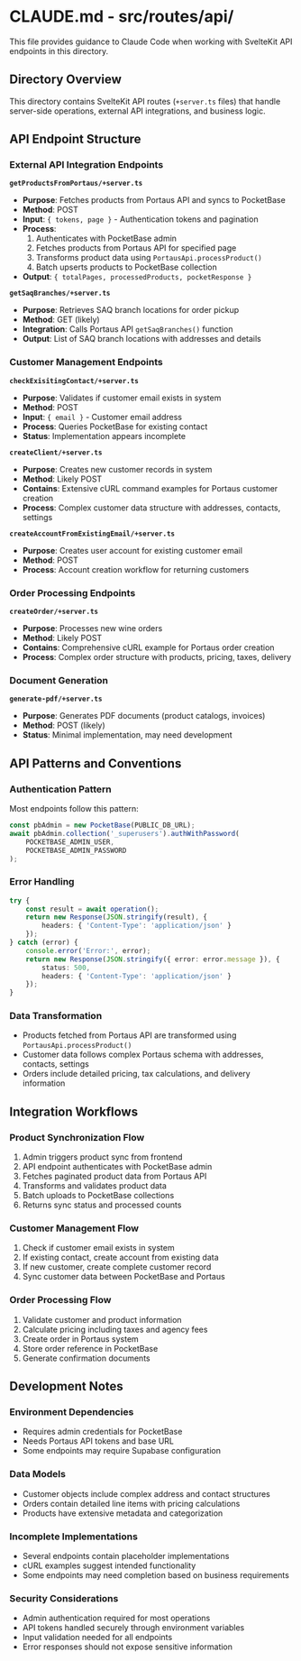 # CLAUDE.md - src/routes/api/

This file provides guidance to Claude Code when working with SvelteKit API endpoints in this directory.

## Directory Overview

This directory contains SvelteKit API routes (`+server.ts` files) that handle server-side operations, external API integrations, and business logic.

## API Endpoint Structure

### External API Integration Endpoints

**`getProductsFromPortaus/+server.ts`**
- **Purpose**: Fetches products from Portaus API and syncs to PocketBase
- **Method**: POST
- **Input**: `{ tokens, page }` - Authentication tokens and pagination
- **Process**: 
  1. Authenticates with PocketBase admin
  2. Fetches products from Portaus API for specified page
  3. Transforms product data using `PortausApi.processProduct()`
  4. Batch upserts products to PocketBase collection
- **Output**: `{ totalPages, processedProducts, pocketResponse }`

**`getSaqBranches/+server.ts`**
- **Purpose**: Retrieves SAQ branch locations for order pickup
- **Method**: GET (likely)
- **Integration**: Calls Portaus API `getSaqBranches()` function
- **Output**: List of SAQ branch locations with addresses and details

### Customer Management Endpoints

**`checkExisitingContact/+server.ts`**
- **Purpose**: Validates if customer email exists in system
- **Method**: POST
- **Input**: `{ email }` - Customer email address
- **Process**: Queries PocketBase for existing contact
- **Status**: Implementation appears incomplete

**`createClient/+server.ts`**
- **Purpose**: Creates new customer records in system
- **Method**: Likely POST
- **Contains**: Extensive cURL command examples for Portaus customer creation
- **Process**: Complex customer data structure with addresses, contacts, settings

**`createAccountFromExistingEmail/+server.ts`**
- **Purpose**: Creates user account for existing customer email
- **Method**: POST
- **Process**: Account creation workflow for returning customers

### Order Processing Endpoints

**`createOrder/+server.ts`**
- **Purpose**: Processes new wine orders
- **Method**: Likely POST
- **Contains**: Comprehensive cURL example for Portaus order creation
- **Process**: Complex order structure with products, pricing, taxes, delivery

### Document Generation

**`generate-pdf/+server.ts`**
- **Purpose**: Generates PDF documents (product catalogs, invoices)
- **Method**: POST (likely)
- **Status**: Minimal implementation, may need development

## API Patterns and Conventions

### Authentication Pattern
Most endpoints follow this pattern:
```typescript
const pbAdmin = new PocketBase(PUBLIC_DB_URL);
await pbAdmin.collection('_superusers').authWithPassword(
    POCKETBASE_ADMIN_USER, 
    POCKETBASE_ADMIN_PASSWORD
);
```

### Error Handling
```typescript
try {
    const result = await operation();
    return new Response(JSON.stringify(result), {
        headers: { 'Content-Type': 'application/json' }
    });
} catch (error) {
    console.error('Error:', error);
    return new Response(JSON.stringify({ error: error.message }), {
        status: 500,
        headers: { 'Content-Type': 'application/json' }
    });
}
```

### Data Transformation
- Products fetched from Portaus API are transformed using `PortausApi.processProduct()`
- Customer data follows complex Portaus schema with addresses, contacts, settings
- Orders include detailed pricing, tax calculations, and delivery information

## Integration Workflows

### Product Synchronization Flow
1. Admin triggers product sync from frontend
2. API endpoint authenticates with PocketBase admin
3. Fetches paginated product data from Portaus API
4. Transforms and validates product data
5. Batch uploads to PocketBase collections
6. Returns sync status and processed counts

### Customer Management Flow
1. Check if customer email exists in system
2. If existing contact, create account from existing data
3. If new customer, create complete customer record
4. Sync customer data between PocketBase and Portaus

### Order Processing Flow
1. Validate customer and product information
2. Calculate pricing including taxes and agency fees
3. Create order in Portaus system
4. Store order reference in PocketBase
5. Generate confirmation documents

## Development Notes

### Environment Dependencies
- Requires admin credentials for PocketBase
- Needs Portaus API tokens and base URL
- Some endpoints may require Supabase configuration

### Data Models
- Customer objects include complex address and contact structures
- Orders contain detailed line items with pricing calculations
- Products have extensive metadata and categorization

### Incomplete Implementations
- Several endpoints contain placeholder implementations
- cURL examples suggest intended functionality
- Some endpoints may need completion based on business requirements

### Security Considerations
- Admin authentication required for most operations
- API tokens handled securely through environment variables
- Input validation needed for all endpoints
- Error responses should not expose sensitive information